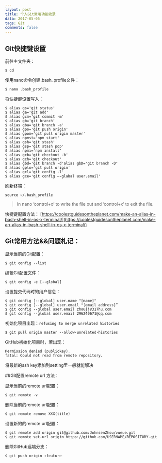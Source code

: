 ```yaml
---
layout: post
title: 个人Git常用功能收录
data: 2017-05-05
tags: Git
comments: false
---
```



## Git快捷键设置

前往主文件夹：

```
$ cd
```

使用nano命令创建.bash_profile文件：

```
$ nano .bash_profile
```

将快捷键设置写入：

```
$ alias gs='git status'
$ alias ga='git add'
$ alias gcm='git commit -m'
$ alias gb='git branch'
$ alias gba='git branch -a'
$ alias gpo='git push origin'
$ alias gpom='git pull origin master'
$ alias npmst='npm start'
$ alias gsh='git stash'
$ alias gsp='git stash pop'
$ alias npmi='npm install'
$ alias gcb='git checkout -b'
$ alias gch='git checkout'
$ alias gbd='git branch -d'alias gbD='git branch -D'
$ alias gplo='git pull origin'
$ alias gcl='git config -l'
$ alias gce='git config —-glabal user.email'
```

刷新终端：

```
source ~/.bash_profile
```

> In nano ‘control+o’ to write the file out and ‘control+x’ to exit the file.

快捷键配置方法：
[https://coolestguidesontheplanet.com/make-an-alias-in-bash-shell-in-os-x-terminal/](https://coolestguidesontheplanet.com/make-an-alias-in-bash-shell-in-os-x-terminal/)



## Git常用方法&&问题札记：

显示当前的Git配置：

```
$ git config --list
```

编辑Git配置文件：

```
$ git config -e [--global]
```

设置提交代码时的用户信息：

```
$ git config [--global] user.name "[name]"
$ git config [--global] user.email "[email address]”
$ git config --global user.email zhoujj@317hu.com
$ git config --global user.email 296240671@qq.com
```

初始化项目出现：`refusing to merge unrelated histories`

```
$ git pull origin master --allow-unrelated-histories
```

GitHub初始化项目时，若出现：

```
Permission denied (publickey).
fatal: Could not read from remote repository.
```

将最新的ssh key添加到setting里一般就能解决


##Git配置remote url 方法：

显示当前的remote url配置：

```
$ git remote -v
```

删除当前的remote url配置：

```
$ git remote remove XXX(title)
```

设置新的的remote url配置：

```
$ git remote add origin git@github.com:JohnsenZhou/vueue.git
$ git remote set-url origin https://github.com/USERNAME/REPOSITORY.git
```

删除GitHub远端分支：

```
$ git push origin :feature
```




